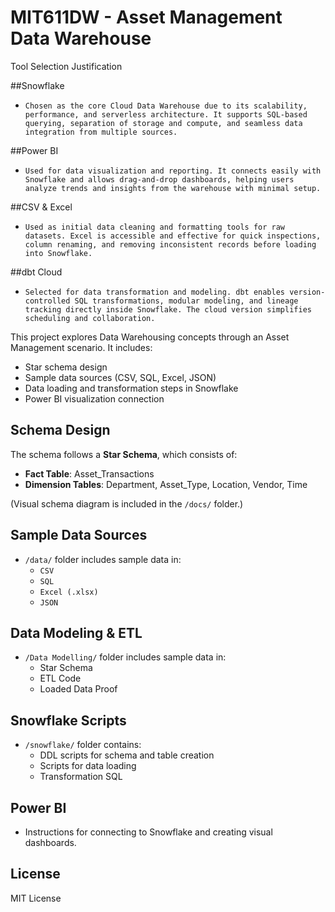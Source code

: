 # MIT611DW - Asset Management Data Warehouse

Tool Selection Justification

##Snowflake
- `Chosen as the core Cloud Data Warehouse due to its scalability, performance, and serverless architecture. It supports SQL-based querying, separation of storage and compute, and seamless data integration from multiple sources.`


##Power BI
- `Used for data visualization and reporting. It connects easily with Snowflake and allows drag-and-drop dashboards, helping users analyze trends and insights from the warehouse with minimal setup.`


##CSV & Excel
- `Used as initial data cleaning and formatting tools for raw datasets. Excel is accessible and effective for quick inspections, column renaming, and removing inconsistent records before loading into Snowflake.`


##dbt Cloud
- `Selected for data transformation and modeling. dbt enables version-controlled SQL transformations, modular modeling, and lineage tracking directly inside Snowflake. The cloud version simplifies scheduling and collaboration.`






This project explores Data Warehousing concepts through an Asset Management scenario. It includes:

- Star schema design
- Sample data sources (CSV, SQL, Excel, JSON)
- Data loading and transformation steps in Snowflake
- Power BI visualization connection

## Schema Design
The schema follows a **Star Schema**, which consists of:

- **Fact Table**: Asset_Transactions
- **Dimension Tables**: Department, Asset_Type, Location, Vendor, Time

(Visual schema diagram is included in the `/docs/` folder.)

## Sample Data Sources
- `/data/` folder includes sample data in:
  - `CSV`
  - `SQL`
  - `Excel (.xlsx)`
  - `JSON`
## Data Modeling & ETL
- `/Data Modelling/` folder includes sample data in:
  - Star Schema
  - ETL Code
  - Loaded Data Proof
  
## Snowflake Scripts
- `/snowflake/` folder contains:
  - DDL scripts for schema and table creation
  - Scripts for data loading
  - Transformation SQL

## Power BI
- Instructions for connecting to Snowflake and creating visual dashboards.

## License
MIT License


